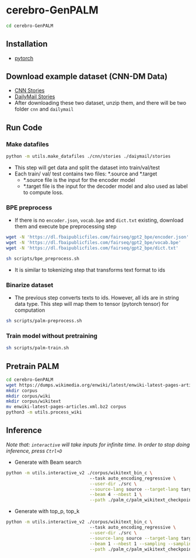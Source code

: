 # cerebro-GenPALM
```bash
cd cerebro-GenPALM
```
## Installation 
- [pytorch](https://pytorch.org/)

## Download example dataset (CNN-DM Data)
- [CNN Stories](https://drive.google.com/uc?export=download&id=0BwmD_VLjROrfTHk4NFg2SndKcjQ)
- [DailyMail Stories](https://drive.google.com/uc?export=download&id=0BwmD_VLjROrfM1BxdkxVaTY2bWs)
- After downloading these two dataset, unzip them, and there will be two folder ```cnn``` and ```dailymail``` 
## Run Code 
### Make datafiles 
```bash
python -m utils.make_datafiles ./cnn/stories ./daiymail/stories 
```
- This step will get data and split the dataset into train/val/test 
- Each train/ val/ test contains two files: *.source and *.target 
    - *.source file is the input for the encoder model 
    - *.target file is the input for the decoder model and also used as label to compute loss. 

### BPE preprocess 
- If there is no ```encoder.json```, ```vocab.bpe``` and ```dict.txt``` existing, download them and execute bpe preprocessing step
```bash
wget -N 'https://dl.fbaipublicfiles.com/fairseq/gpt2_bpe/encoder.json'
wget -N 'https://dl.fbaipublicfiles.com/fairseq/gpt2_bpe/vocab.bpe'
wget -N 'https://dl.fbaipublicfiles.com/fairseq/gpt2_bpe/dict.txt'

sh scripts/bpe_preprocess.sh
```
- It is similar to tokenizing step that transforms text format to ids

### Binarize dataset 
- The previous step converts texts to ids. However, all ids are in string data type. This step will map them to tensor (pytorch tensor) for computation
```bash
sh scripts/palm-preprocess.sh
```

### Train model without pretraining
```bash
sh scripts/palm-train.sh
```

## Pretrain PALM
```bash
cd cerebro-GenPALM
wget https://dumps.wikimedia.org/enwiki/latest/enwiki-latest-pages-articles.xml.bz2
mkdir corpus
mkdir corpus/wiki
mkdir corpus/wikitext
mv enwiki-latest-pages-articles.xml.bz2 corpus
python3 -m utils.process_wiki
```
## Inference 
*Note that: ```interactive``` will take inputs for infinite time. In order to stop doing inference, press ```Ctrl+D```*
- Generate with Beam search 
```bash 
python -m utils.interactive_v2 ./corpus/wikitext_bin_c \ 
                                --task auto_encoding_regressive \
                                --user-dir ./src \
                                --source-lang source --target-lang target --bpe gpt2 \
                                --beam 4 --nbest 1 \
                                --path ./palm_c/palm_wikitext_checkpoints/checkpoint_best.pt
```
- Generate with top_p, top_k
```bash
python -m utils.interactive_v2 ./corpus/wikitext_bin_c \ 
                                --task auto_encoding_regressive \
                                --user-dir ./src \
                                --source-lang source --target-lang target --bpe gpt2 \
                                --beam 1 --nbest 1 --sampling --sampling-topk 50 --sampling-topp 0.9 --temperature 0.8 \
                                --path ./palm_c/palm_wikitext_checkpoints/checkpoint_best.pt
```
